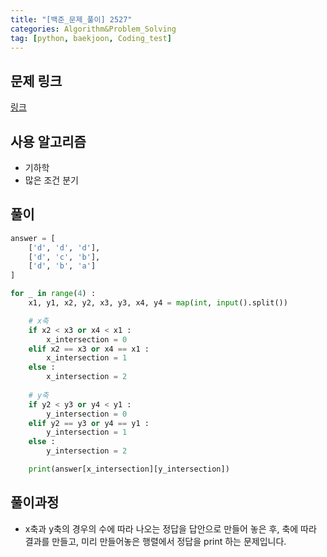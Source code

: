 ```yaml
---
title: "[백준_문제_풀이] 2527" 
categories: Algorithm&Problem_Solving
tag: [python, baekjoon, Coding_test]
---
```


## 문제 링크

[링크](https://www.acmicpc.net/problem/2527)

## 사용 알고리즘 

- 기하학
- 많은 조건 분기 

## 풀이 
```python
answer = [
    ['d', 'd', 'd'], 
    ['d', 'c', 'b'], 
    ['d', 'b', 'a']
]

for _ in range(4) : 
    x1, y1, x2, y2, x3, y3, x4, y4 = map(int, input().split())

    # x축
    if x2 < x3 or x4 < x1 : 
        x_intersection = 0 
    elif x2 == x3 or x4 == x1 :
        x_intersection = 1
    else : 
        x_intersection = 2
    
    # y축
    if y2 < y3 or y4 < y1 : 
        y_intersection = 0 
    elif y2 == y3 or y4 == y1 : 
        y_intersection = 1 
    else : 
        y_intersection = 2

    print(answer[x_intersection][y_intersection])
```

## 풀이과정 

- x축과 y축의 경우의 수에 따라 나오는 정답을 답안으로 만들어 놓은 후, 축에 따라 결과를 만들고, 미리 만들어놓은 행렬에서 정답을 print 하는 문제입니다.